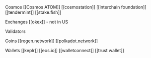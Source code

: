 Cosmos
[[Cosmos ATOM]]
[[cosmostation]]
[[interchain foundation]]
[[tendermint]]
[[stake.fish]]

Exchanges
[[okex]]
	-	not in US
	
Validators

	
Coins
[[regen.network]]
[[polkadot.network]]

Wallets
[[keplr]]
[[eos.io]]
[[walletconnect]]
[[trust wallet]]